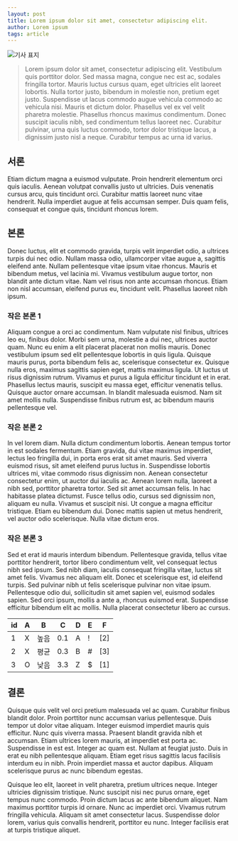 ```yaml
---
layout: post
title: Lorem ipsum dolor sit amet, consectetur adipiscing elit.
author: Lorem ipsum
tags: article
---
```


![기사 표지]({{site.baseurl}}/images/20231002/01.jpg)

> Lorem ipsum dolor sit amet, consectetur adipiscing elit. Vestibulum quis porttitor dolor. Sed massa magna, congue nec est ac, sodales fringilla tortor. Mauris luctus cursus quam, eget ultricies elit laoreet lobortis. Nulla tortor justo, bibendum in molestie non, pretium eget justo. Suspendisse ut lacus commodo augue vehicula commodo ac vehicula nisi. Mauris et dictum dolor. Phasellus vel ex vel velit pharetra molestie. Phasellus rhoncus maximus condimentum. Donec suscipit iaculis nibh, sed condimentum tellus laoreet nec. Curabitur pulvinar, urna quis luctus commodo, tortor dolor tristique lacus, a dignissim justo nisl a neque. Curabitur tempus ac urna id varius.

## 서론

Etiam dictum magna a euismod vulputate. Proin hendrerit elementum orci quis iaculis. Aenean volutpat convallis justo ut ultricies. Duis venenatis cursus arcu, quis tincidunt orci. Curabitur mattis laoreet nunc vitae hendrerit. Nulla imperdiet augue at felis accumsan semper. Duis quam felis, consequat et congue quis, tincidunt rhoncus lorem.

## 본론

Donec luctus, elit et commodo gravida, turpis velit imperdiet odio, a ultrices turpis dui nec odio. Nullam massa odio, ullamcorper vitae augue a, sagittis eleifend ante. Nullam pellentesque vitae ipsum vitae rhoncus. Mauris et bibendum metus, vel lacinia mi. Vivamus vestibulum augue tortor, non blandit ante dictum vitae. Nam vel risus non ante accumsan rhoncus. Etiam non nisl accumsan, eleifend purus eu, tincidunt velit. Phasellus laoreet nibh ipsum.

### 작은 본론 1

Aliquam congue a orci ac condimentum. Nam vulputate nisl finibus, ultrices leo eu, finibus dolor. Morbi sem urna, molestie a dui nec, ultrices auctor quam. Nunc eu enim a elit placerat placerat non mollis mauris. Donec vestibulum ipsum sed elit pellentesque lobortis in quis ligula. Quisque mauris purus, porta bibendum felis ac, scelerisque consectetur ex. Quisque nulla eros, maximus sagittis sapien eget, mattis maximus ligula. Ut luctus ut risus dignissim rutrum. Vivamus et purus a ligula efficitur tincidunt et in erat. Phasellus lectus mauris, suscipit eu massa eget, efficitur venenatis tellus. Quisque auctor ornare accumsan. In blandit malesuada euismod. Nam sit amet mollis nulla. Suspendisse finibus rutrum est, ac bibendum mauris pellentesque vel.

### 작은 본론 2

In vel lorem diam. Nulla dictum condimentum lobortis. Aenean tempus tortor in est sodales fermentum. Etiam gravida, dui vitae maximus imperdiet, lectus leo fringilla dui, in porta eros erat sit amet mauris. Sed viverra euismod risus, sit amet eleifend purus luctus in. Suspendisse lobortis ultrices mi, vitae commodo risus dignissim non. Aenean consectetur consectetur enim, ut auctor dui iaculis ac. Aenean lorem nulla, laoreet a nibh sed, porttitor pharetra tortor. Sed sit amet accumsan felis. In hac habitasse platea dictumst. Fusce tellus odio, cursus sed dignissim non, aliquam eu nulla. Vivamus et suscipit nisi. Ut congue a magna efficitur tristique. Etiam eu bibendum dui. Donec mattis sapien ut metus hendrerit, vel auctor odio scelerisque. Nulla vitae dictum eros.

### 작은 본론 3

Sed et erat id mauris interdum bibendum. Pellentesque gravida, tellus vitae porttitor hendrerit, tortor libero condimentum velit, vel consequat lectus nibh sed ipsum. Sed nibh diam, iaculis consequat fringilla vitae, luctus sit amet felis. Vivamus nec aliquam elit. Donec et scelerisque est, id eleifend turpis. Sed pulvinar nibh ut felis scelerisque pulvinar non vitae ipsum. Pellentesque odio dui, sollicitudin sit amet sapien vel, euismod sodales sapien. Sed orci ipsum, mollis a ante a, rhoncus euismod erat. Suspendisse efficitur bibendum elit ac mollis. Nulla placerat consectetur libero ac cursus.

| id | A | B    | C   | D | E | F |
|----|---|------|-----|---|---|---|
| 1  | X | 높음  | 0.1 | A | ! |[2]|
| 2  | X | 평균  | 0.3 | B | # |[3]|
| 3  | O | 낮음  | 3.3 | Z | $ |[1]|

## 결론

Quisque quis velit vel orci pretium malesuada vel ac quam. Curabitur finibus blandit dolor. Proin porttitor nunc accumsan varius pellentesque. Duis tempor ut dolor vitae aliquam. Integer euismod imperdiet mauris quis efficitur. Nunc quis viverra massa. Praesent blandit gravida nibh et accumsan. Etiam ultrices lorem mauris, at imperdiet est porta ac. Suspendisse in est est. Integer ac quam est. Nullam at feugiat justo. Duis in erat eu nibh pellentesque aliquam. Etiam eget risus sagittis lacus facilisis interdum eu in nibh. Proin imperdiet massa et auctor dapibus. Aliquam scelerisque purus ac nunc bibendum egestas.

Quisque leo elit, laoreet in velit pharetra, pretium ultrices neque. Integer ultricies dignissim tristique. Nunc suscipit nisi nec purus ornare, eget tempus nunc commodo. Proin dictum lacus ac ante bibendum aliquet. Nam maximus porttitor turpis id ornare. Nunc ac imperdiet orci. Vivamus rutrum fringilla vehicula. Aliquam sit amet consectetur lacus. Suspendisse dolor lorem, varius quis convallis hendrerit, porttitor eu nunc. Integer facilisis erat at turpis tristique aliquet.



